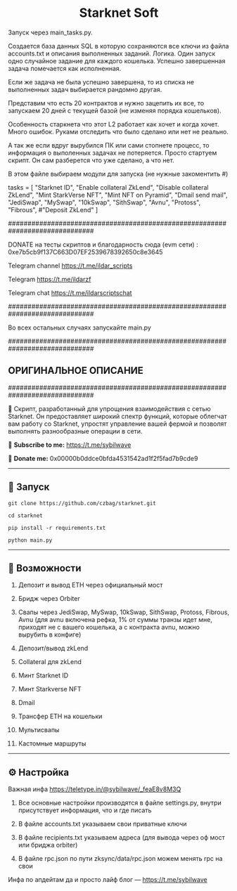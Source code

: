 <h1 align="center">Starknet Soft</h1>

Запуск через main_tasks.py.

Создается база данных SQL в которую сохраняются все ключи из файла accounts.txt и описания выполненных заданий. 
Логика. 
Один запуск одно случайное задание для каждого кошелька. Успешно завершенная задача помечается как исполненная.

Если же задача не была успешно завершена, то из списка не выполненных задач выбирается рандомно другая.

Представим что есть 20 контрактов и нужно зацепить их все, то запускаем 20 дней с текущей базой (не изменяя порядка кошельков).

Особенность старкнета что этот L2 работает как хочет и когда хочет. Много ошибок. Руками отследить что было сделано или нет не реально.

А так же если вдруг вырубился ПК или сами стопнете процесс, то информация о выполенных задачах не потеряется. Просто стартуем скрипт. Он сам разберется что уже сделано, а что нет.

В этом файле выбираем модули для запуска (не нужные закоментить #)

tasks = [
        "Starknet ID",
        "Enable collateral ZkLend",
        "Disable collateral ZkLend",
        "Mint StarkVerse NFT",
        "Mint NFT on Pyramid",
        "Dmail send mail",
        "JediSwap",
        "MySwap",
        "10kSwap",
        "SithSwap",
        "Avnu",
        "Protoss",
        "Fibrous",
        #"Deposit ZkLend"
    ]

##############################################################################

DONATE на тесты скриптов и благодарность сюда (evm сети) : 0xe7b5cb9f137C663D07EF2539678392650c8e3645

Telegram channel https://t.me/ildar_scripts

Telegram https://t.me/ildarzf

Telegram chat https://t.me/ildarscriptschat

##############################################################################

Во всех остальных случаях запускайте main.py

##############################################################################

<h2> ОРИГИНАЛЬНОЕ ОПИСАНИЕ </h2>

##############################################################################

📍 Cкрипт, разработанный для упрощения взаимодействия с сетью Starknet. Он предоставляет широкий спектр функций, которые облегчат вам работу со Starknet, упростят управление вашей фермой и позволят выполнять разнообразные операции в сети.

🔔 <b>Subscribe to me:</b> https://t.me/sybilwave

🤑 <b>Donate me:</b> 0x00000b0ddce0bfda4531542ad1f2f5fad7b9cde9

---
<h2>🚀 Запуск</h2>

```
git clone https://github.com/czbag/starknet.git

cd starknet

pip install -r requirements.txt

python main.py
```
---
<h2>🚨 Возможности</h2>

1. Депозит и вывод ETH через официальный мост

2. Бридж через Orbiter

3. Свапы через JediSwap, MySwap, 10kSwap, SithSwap, Protoss, Fibrous, Avnu (для avnu включена рефка, 1% от суммы транзы идет мне, приходят не с вашего кошелька, а с контракта avnu, можно вырубить в конфиге)

4. Депозит/вывод zkLend

5. Collateral для zkLend

6. Минт Starknet ID

7. Минт Starkverse NFT

8. Dmail

9. Трансфер ETH на кошельки

10. Мультисвапы

11. Кастомные маршруты

---
<h2>⚙️ Настройка</h2>

Важная инфа https://teletype.in/@sybilwave/_feaE8v8M3Q

1) Все основные настройки производятся в файле settings.py, внутри присутствует информация, что и где писать

2) В файле accounts.txt указываем свои приватные ключи

3) В файле recipients.txt указываем адреса (для вывода через оф мост или бриджа orbiter)

4) В файле rpc.json по пути zksync/data/rpc.json можем менять rpc на свои

Инфа по апдейтам да и просто лайф блог –– https://t.me/sybilwave
